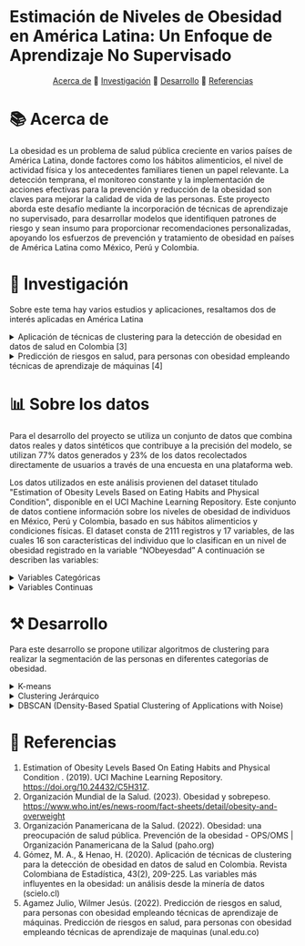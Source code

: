 # Estimación de Niveles de Obesidad en América Latina: Un Enfoque de Aprendizaje No Supervisado


<div style="text-align: center;">
  <a href="#acerca_de">Acerca de</a>    🔹    
  <a href="#investigación">Investigación</a>    🔹    
  <a href="#desarrollo">Desarrollo</a>    🔹    
  <a href="#uso">Referencias</a>
</div>



  
# **:books: Acerca de**

La obesidad es un problema de salud pública creciente en varios países de América Latina, donde factores como los hábitos alimenticios, el nivel de actividad física y los antecedentes familiares tienen un papel relevante. La detección temprana, el monitoreo constante y la implementación de acciones efectivas para la prevención y reducción de la obesidad son claves para mejorar la calidad de vida de las personas.
Este proyecto aborda este desafío mediante la incorporación de técnicas de aprendizaje no supervisado, para desarrollar modelos que identifiquen patrones de riesgo y sean insumo para proporcionar recomendaciones personalizadas, apoyando los esfuerzos de prevención y tratamiento de obesidad en países de América Latina como México, Perú y Colombia.



# **:open_file_folder: Investigación**

Sobre este tema hay varios estudios y aplicaciones, resaltamos dos de interés aplicadas en América Latina

<details>
  <summary>Aplicación de técnicas de clustering para la detección de obesidad en datos de salud en Colombia [3]</summary>
  <p>Este estudio aplica técnicas de clustering, como K-means y clustering jerárquico, para analizar datos de salud en Colombia y clasificar a los individuos en diferentes niveles de obesidad. El enfoque permite una mejor comprensión de los patrones de obesidad en la población colombiana y facilita la formulación de estrategias de intervención localizadas.</p>
</details>

<details>
  <summary>Predicción de riesgos en salud, para personas con obesidad empleando técnicas de aprendizaje de máquinas [4]</summary>
  <p>Este artículo investiga el uso de técnicas de aprendizaje no supervisado, incluyendo PCA y clustering, para analizar datos de obesidad en una muestra representativa de la población colombiana. El estudio muestra cómo estas técnicas pueden mejorar la identificación de patrones y tendencias relacionadas con la obesidad.</p>
</details>


# **:bar_chart: Sobre los datos**

Para el desarrollo del proyecto se utiliza un conjunto de datos que combina datos reales y datos sintéticos que contribuye a la precisión del modelo, se utilizan 77% datos generados y 23% de los datos recolectados directamente de usuarios a través de una encuesta en una plataforma web.

Los datos utilizados en este análisis provienen del dataset titulado "Estimation of Obesity Levels Based on Eating Habits and Physical Condition", disponible en el UCI Machine Learning Repository. Este conjunto de datos contiene información sobre los niveles de obesidad de individuos en México, Perú y Colombia, basado en sus hábitos alimenticios y condiciones físicas. 
El dataset consta de 2111 registros y 17 variables, de las cuales 16 son características del individuo que lo clasifican en un nivel de obesidad registrado en la variable “NObeyesdad” A continuación se describen las variables:

<details>
  <summary>Variables Categóricas</summary>
  <p>Gender: Género del individuo (Masculino/Femenino).
    
family_history_with_overweight: Indica si el individuo tiene antecedentes familiares de sobrepeso (Sí/No).

FAVC: Indica si el individuo consume alimentos altos en calorías frecuentemente (Sí/No).

CAEC: Indica si el individuo consume alimentos entre comidas (No/Sí).

SMOKE: Indica si el individuo fuma (Sí/No).

SCC: Indica si el individuo monitorea las calorías que consume diariamente (Sí/No).

CALC: Frecuencia con la que el individuo consume alcohol (Nunca/Rara vez/Frecuentemente/Siempre).

MTRANS: Medio de transporte que el individuo utiliza normalmente (Automóvil/Moto/Bicicleta/A pie/Transporte público).

NObeyesdad: Nivel de obesidad, categorizado en 'Insufficient_Weight', 'Normal_Weight', 'Overweight_Level_I', 'Overweight_Level_II', 'Obesity_Type_I', 'Obesity_Type_II' y 'Obesity_Type_III'.
</p>
</details>

<details>
  <summary>Variables Continuas</summary>
  <p>Age: Edad del individuo (en años).
    
Height: Altura del individuo (en metros).

Weight: Peso del individuo (en kilogramos).

NCP: Número de comidas principales que el individuo consume diariamente.

CH2O: Cantidad de agua que el individuo consume diariamente (en litros).

FAF: Frecuencia de actividad física del individuo (en días por semana).

TUE: Tiempo de uso de dispositivos tecnológicos por día (en horas).</p>
</details>



# **:hammer_and_pick: Desarrollo**

Para este desarrollo se propone utilizar algoritmos de clustering para realizar la segmentación de las personas en diferentes categorías de obesidad.

<details>
  <summary>K-means</summary>
  <p>Puede ser un método adecuado en este contexto por su simplicidad y eficiencia computacional, así como su capacidad de manejar datos categóricos y continuos. Con este algoritmo se pueden clasificar a las personas en diferentes niveles de riesgo de obesidad basándose en sus hábitos alimenticios, actividad física, y otras variables de salud.</p>
</details>

<details>
  <summary>Clustering Jerárquico</summary>
  <p>Con este algoritmo se puede construir una jerarquía de clusters para visualizar cómo los individuos se agrupan progresivamente a diferentes niveles, proporcionando una comprensión más detallada de la estructura de los datos. Adicionalmente, puede ser útil para identificar factores críticos que contribuyen a la obesidad.</p>
</details>

<details>
  <summary>DBSCAN (Density-Based Spatial Clustering of Applications with Noise)</summary>
  <p>La capacidad de este algoritmo para identificar clusters irregulares y detectar ruido puede ser valiosa en este desarrollo, ya que puede diferenciar grupos de personas en riesgo de obesidad de forma más clara y así mismo identificar los individuos que no encajan claramente con los patrones. Adicionalemnte, al utilizar datos reales y sintéticos es clave contar con un buen manejo de outliers o ruido en los datos.</p>
</details>




# **:page_with_curl: Referencias**

1. Estimation of Obesity Levels Based On Eating Habits and Physical Condition . (2019). UCI Machine Learning Repository. https://doi.org/10.24432/C5H31Z.
2. Organización Mundial de la Salud. (2023). Obesidad y sobrepeso.  https://www.who.int/es/news-room/fact-sheets/detail/obesity-and-overweight
3. Organización Panamericana de la Salud. (2022). Obesidad: una preocupación de salud pública. Prevención de la obesidad - OPS/OMS | Organización Panamericana de la Salud (paho.org)
4. Gómez, M. A., & Henao, H. (2020). Aplicación de técnicas de clustering para la detección de obesidad en datos de salud en Colombia. Revista Colombiana de Estadística, 43(2), 209-225. Las variables más influyentes en la obesidad: un análisis desde la minería de datos (scielo.cl)
5. Agamez Julio, Wilmer Jesús. (2022). Predicción de riesgos en salud, para personas con obesidad empleando técnicas de aprendizaje de máquinas. Predicción de riesgos en salud, para personas con obesidad empleando técnicas de aprendizaje de maquinas (unal.edu.co)

